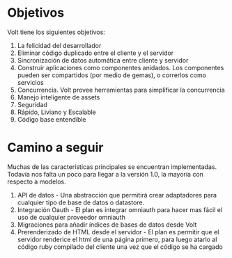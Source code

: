 # Objetivos

Volt tiene los siguientes objetivos:

1. La felicidad del desarrollador
2. Eliminar código duplicado entre el cliente y el servidor
3. Sincronización de datos automática entre cliente y servidor
4. Construir aplicaciones como componentes anidados. Los componentes pueden ser compartidos (por medio de gemas), o correrlos como servicios
5. Concurrencia. Volt provee herramientas para simplificar la concurrencia
6. Manejo inteligente de assets
7. Seguridad
8. Rápido, Liviano y Escalable
9. Código base entendible

# Camino a seguir

Muchas de las características principales se encuentran implementadas. Todavía
nos falta un poco para llegar a la versión 1.0, la mayoría con respecto a
modelos.

1. API de datos - Una abstracción que permitirá crear adaptadores para cualquier tipo de base de datos o datastore.
2. Integración Oauth - El plan es integrar omniauth para hacer mas fácil el uso de cualquier proveedor omniauth
3. Migraciones para añadir índices de bases de datos desde Volt
4. Prerenderizado de HTML desde el servidor - El plan es permitir que el servidor renderice el html de una página primero, para luego atarlo al código ruby compilado del cliente una vez que el código se ha cargado
